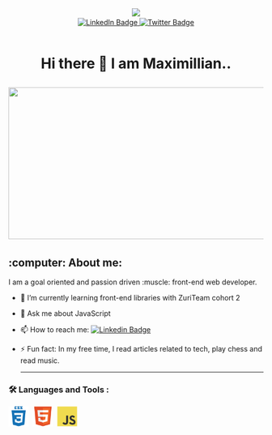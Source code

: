 <div id="header" align="center">
  <img src="https://media.giphy.com/media/M9gbBd9nbDrOTu1Mqx/giphy.gif" width="100"/>
</div>
<div id="badges" align= "Center">
  <a href="https://www.linkedin.com/in/maximillian-agwaigbo-78706b2244">
    <img src="https://img.shields.io/badge/LinkedIn-blue?style=for-the-badge&logo=linkedin&logoColor=white" alt="LinkedIn Badge"/>
  </a>
  </a>
  <a href="http://twitter/MAgwaigbo">
    <img src="https://img.shields.io/badge/Twitter-blue?style=for-the-badge&logo=twitter&logoColor=white" alt="Twitter Badge"/>
  </a>
</div>
<div align= "center"><img src="https://komarev.com/ghpvc/?username=maximillian-m&style=flat-square&color=blue" alt=""/></div>
<h1 align='center'><strong>Hi there 👋 I am Maximillian..</strong><h2>
<div align="center">
  <img src="https://media.giphy.com/media/dWesBcTLavkZuG35MI/giphy.gif" width="600" height="300"/>
</div>
  <h2>:computer: About me:</h2>
  <p> I am a goal oriented and passion driven :muscle: front-end web developer.</p>
  
- 🌱 I’m currently learning front-end libraries with ZuriTeam cohort 2
  
- 💬 Ask me about JavaScript
  
- 📫 How to reach me: [![Linkedin Badge](https://img.shields.io/badge/-Maximillian-blue?style=flat&logo=Linkedin&logoColor=white)](www.linkedin.com/in/maximillian-agwaigbo-78706b2244")
  
- ⚡ Fun fact: In my free time, I read articles related to tech, play chess and read music.
  <hr>

### :hammer_and_wrench: Languages and Tools :
  <div><img src="https://github.com/devicons/devicon/blob/master/icons/css3/css3-plain-wordmark.svg"  title="CSS3" alt="CSS" width="40" height="40"/>&nbsp;
  <img src="https://github.com/devicons/devicon/blob/master/icons/html5/html5-original.svg" title="HTML5" alt="HTML" width="40" height="40"/>&nbsp;
  <img src="https://github.com/devicons/devicon/blob/master/icons/javascript/javascript-original.svg" title="JavaScript" alt="JavaScript" width="40" height="40"/>&nbsp;</div>
